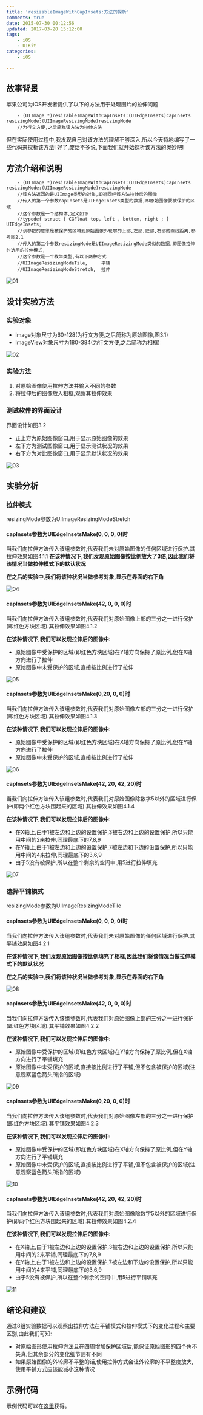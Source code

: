 ```yaml
---
title: 'resizableImageWithCapInsets:方法的探析'
comments: true
date: 2015-07-30 00:12:56
updated: 2017-03-20 15:12:00
tags:
	- iOS
	- UIKit 
categories:
	- iOS

---
```


<!-- more -->

## 故事背景

苹果公司为iOS开发者提供了以下的方法用于处理图片的拉伸问题

```objc
    - (UIImage *)resizableImageWithCapInsets:(UIEdgeInsets)capInsets resizingMode:(UIImageResizingMode)resizingMode
    //为行文方便,之后简称该方法为拉伸方法
```

但在实际使用过程中,我发现自己对该方法的理解不够深入,所以今天特地编写了一些代码来探析该方法!
好了,废话不多说,下面我们就开始探析该方法的奥妙吧!

## 方法介绍和说明

```objc
    - (UIImage *)resizableImageWithCapInsets:(UIEdgeInsets)capInsets resizingMode:(UIImageResizingMode)resizingMode
    //该方法返回的是UIImage类型的对象,即返回经该方法拉伸后的图像
    //传入的第一个参数capInsets是UIEdgeInsets类型的数据,即原始图像要被保护的区域
    //这个参数是一个结构体,定义如下
    //typedef struct { CGFloat top, left , bottom, right ; } UIEdgeInsets;
    //该参数的意思是被保护的区域到原始图像外轮廓的上部,左部,底部,右部的直线距离,参考图2.1
    //传入的第二个参数resizingMode是UIImageResizingMode类似的数据,即图像拉伸时选用的拉伸模式,
    //这个参数是一个枚举类型,有以下两种方式
    //UIImageResizingModeTile,     平铺 
    //UIImageResizingModeStretch,  拉伸
```

![01](01.png)

## 设计实验方法

### 实验对象
* Image对象尺寸为60`*`128(为行文方便,之后简称为原始图像,图3.1)
* ImageView对象尺寸为180`*`384(为行文方便,之后简称为相框)

![02](02.png)

### 实验方法
1. 对原始图像使用拉伸方法并输入不同的参数
2. 将拉伸后的图像放入相框,观察其拉伸效果

### 测试软件的界面设计
界面设计如图3.2

* 正上方为原始图像窗口,用于显示原始图像的效果
* 左下方为测试图像窗口,用于显示测试状况的效果
* 右下方为对比图像窗口,用于显示默认状况的效果

![03](03.png)

## 实验分析

### 拉伸模式

resizingMode参数为UIImageResizingModeStretch

#### capInsets参数为UIEdgeInsetsMake(0, 0, 0, 0)时 

当我们向拉伸方法传入该组参数时,代表我们未对原始图像的任何区域进行保护.其拉伸效果如图4.1.1
**在该种情况下,我们发现原始图像按比例放大了3倍,因此我们将该情况当做拉伸模式下的默认状况**

**在之后的实验中,我们将该种状况当做参考对象,显示在界面的右下角**

![04](04.png)

#### capInsets参数为UIEdgeInsetsMake(42, 0, 0, 0)时

当我们向拉伸方法传入该组参数时,代表我们对原始图像上部的三分之一进行保护(即红色方块区域).其拉伸效果如图4.1.2

**在该种情况下,我们可以发现拉伸后的图像中:**

* 原始图像中受保护的区域(即红色方块区域)在Y轴方向保持了原比例,但在X轴方向进行了拉伸
* 原始图像中未受保护的区域,直接按比例进行了拉伸

![05](05.png)

#### capInsets参数为UIEdgeInsetsMake(0,20, 0, 0)时 

当我们向拉伸方法传入该组参数时,代表我们对原始图像左部的三分之一进行保护(即红色方块区域).其拉伸效果如图4.1.3

**在该种情况下,我们可以发现拉伸后的图像中:**

* 原始图像中受保护的区域(即红色方块区域)在X轴方向保持了原比例,但在Y轴方向进行了拉伸
* 原始图像中未受保护的区域,直接按比例进行了拉伸

![06](06.png)

#### capInsets参数为UIEdgeInsetsMake(42, 20, 42, 20)时

当我们向拉伸方法传入该组参数时,代表我们对原始图像除数字5以外的区域进行保护(即两个红色方块围起来的区域).其拉伸效果如图4.1.4

**在该种情况下,我们可以发现拉伸后的图像中:**

* 在X轴上,由于1被左边和上边的设置保护,3被右边和上边的设置保护,所以只能用中间的2来拉伸,同理最底下的7,8,9
* 在Y轴上,由于1被左边和上边的设置保护,7被左边和下边的设置保护,所以只能用中间的4来拉伸,同理最底下的3,6,9
* 由于5没有被保护,所以在整个剩余的空间中,用5进行拉伸填充

![07](07.png)

### 选择平铺模式

resizingMode参数为UIImageResizingModeTile

#### capInsets参数为UIEdgeInsetsMake(0, 0, 0, 0)时 
当我们向拉伸方法传入该组参数时,代表我们未对原始图像的任何区域进行保护.其平铺效果如图4.2.1

**在该种情况下,我们发现原始图像按比例填充了相框,因此我们将该情况当做拉伸模式下的默认状况**

**在之后的实验中,我们将该种状况当做参考对象,显示在界面的右下角**

![08](08.png)

#### capInsets参数为UIEdgeInsetsMake(42, 0, 0, 0)时
当我们向拉伸方法传入该组参数时,代表我们对原始图像上部的三分之一进行保护(即红色方块区域).其平铺效果如图4.2.2

**在该种情况下,我们可以发现拉伸后的图像中:**

* 原始图像中受保护的区域(即红色方块区域)在Y轴方向保持了原比例,但在X轴方向进行了平铺填充
* 原始图像中未受保护的区域,直接按比例进行了平铺,但不包含被保护的区域(注意观察蓝色箭头所指的区域)

![09](09.png)

#### capInsets参数为UIEdgeInsetsMake(0,20, 0, 0)时 
当我们向拉伸方法传入该组参数时,代表我们对原始图像左部的三分之一进行保护(即红色方块区域).其平铺效果如图4.2.3

**在该种情况下,我们可以发现拉伸后的图像中:**

* 原始图像中受保护的区域(即红色方块区域)在X轴方向保持了原比例,但在Y轴方向进行了平铺填充
* 原始图像中未受保护的区域,直接按比例进行了平铺,但不包含被保护的区域(注意观察蓝色箭头所指的区域)

![10](10.png)

#### capInsets参数为UIEdgeInsetsMake(42, 20, 42, 20)时
当我们向拉伸方法传入该组参数时,代表我们对原始图像除数字5以外的区域进行保护(即两个红色方块围起来的区域).其拉伸效果如图4.2.4

**在该种情况下,我们可以发现拉伸后的图像中:**

* 在X轴上,由于1被左边和上边的设置保护,3被右边和上边的设置保护,所以只能用中间的2来平铺,同理最底下的7,8,9
* 在Y轴上,由于1被左边和上边的设置保护,7被左边和下边的设置保护,所以只能用中间的4来平铺,同理最底下的3,6,9
* 由于5没有被保护,所以在整个剩余的空间中,用5进行平铺填充

![11](11.png)

## 结论和建议
通过8组实验数据可以观察出拉伸方法在平铺模式和拉伸模式下的变化过程和主要区别,由此我们可知:

* 对原始图形使用拉伸方法且在四周增加保护区域后,能保证原始图形的四个角不失真,但其余部分的变化细节则有不同
* 如果原始图像的外轮廓不平整的话,使用拉伸方式会让外轮廓的不平整度放大,使用平铺方式应该能减小这种情况

## 示例代码
示例代码可以在[这里](https://github.com/SketchK/SketchK.github.io/tree/blog-code/2015-07-30-DemoForResizableImageWithCapInsets)获得。

